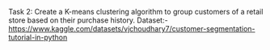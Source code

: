 Task 2: Create a K-means clustering algorithm to group customers of a retail store based on their purchase history.
Dataset:- https://www.kaggle.com/datasets/vjchoudhary7/customer-segmentation-tutorial-in-python

